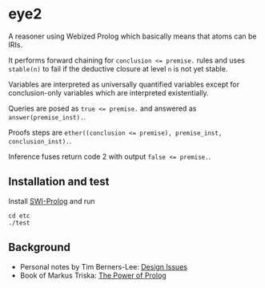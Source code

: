 # eye2

A reasoner using Webized Prolog which basically means that atoms can be IRIs.

It performs forward chaining for `conclusion <= premise.` rules and uses `stable(n)`
to fail if the deductive closure at level `n` is not yet stable.

Variables are interpreted as universally quantified variables except for
conclusion-only variables which are interpreted existentially.

Queries are posed as `true <= premise.` and answered as `answer(premise_inst).`.

Proofs steps are `ether((conclusion <= premise), premise_inst, conclusion_inst).`.

Inference fuses return code 2 with output `false <= premise.`.

## Installation and test

Install [SWI-Prolog](https://www.swi-prolog.org/Download.html) and run

```
cd etc
./test
```

## Background

- Personal notes by Tim Berners-Lee: [Design Issues](https://www.w3.org/DesignIssues/)
- Book of Markus Triska: [The Power of Prolog](https://www.metalevel.at/prolog)
